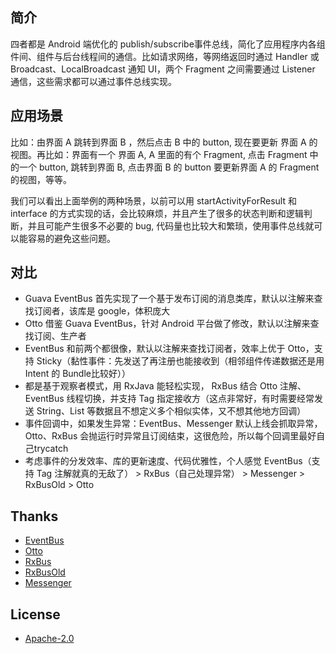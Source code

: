 ## 简介
四者都是 Android 端优化的 publish/subscribe事件总线，简化了应用程序内各组件间、组件与后台线程间的通信。比如请求网络，等网络返回时通过 Handler 或 Broadcast、LocalBroadcast 通知 UI，两个 Fragment 之间需要通过 Listener 通信，这些需求都可以通过事件总线实现。

## 应用场景
比如：由界面 A 跳转到界面 B ，然后点击 B 中的 button, 现在要更新 界面 A 的视图。再比如：界面有一个 界面 A, A 里面的有个 Fragment, 点击 Fragment 中的一个 button, 跳转到界面 B, 点击界面 B 的 button 要更新界面 A 的 Fragment 的视图，等等。

我们可以看出上面举例的两种场景，以前可以用 startActivityForResult 和 interface 的方式实现的话，会比较麻烦，并且产生了很多的状态判断和逻辑判断，并且可能产生很多不必要的 bug, 代码量也比较大和繁琐，使用事件总线就可以能容易的避免这些问题。

## 对比
- Guava EventBus 首先实现了一个基于发布订阅的消息类库，默认以注解来查找订阅者，该库是 google，体积庞大
- Otto 借鉴 Guava EventBus，针对 Android 平台做了修改，默认以注解来查找订阅、生产者
- EventBus 和前两个都很像，默认以注解来查找订阅者，效率上优于 Otto，支持 Sticky（黏性事件：先发送了再注册也能接收到（相邻组件传递数据还是用 Intent 的 Bundle比较好））
- 都是基于观察者模式，用 RxJava 能轻松实现， RxBus 结合 Otto 注解、EventBus 线程切换，并支持 Tag 指定接收方（这点非常好，有时需要经常发送 String、List 等数据且不想定义多个相似实体，又不想其他地方回调）
- 事件回调中，如果发生异常：EventBus、Messenger 默认上线会抓取异常，Otto、RxBus 会抛运行时异常且订阅结束，这很危险，所以每个回调里最好自己trycatch
- 考虑事件的分发效率、库的更新速度、代码优雅性，个人感觉 EventBus（支持 Tag 注解就真的无敌了） > RxBus（自己处理异常） > Messenger > RxBusOld > Otto

## Thanks
- [EventBus](https://github.com/greenrobot/EventBus)
- [Otto](https://github.com/square/otto)
- [RxBus](https://github.com/AndroidKnife/RxBus) 
- [RxBusOld](https://github.com/YoKeyword/RxBus) 
- [Messenger](https://github.com/Kelin-Hong/MVVMLight) 

## License
- [Apache-2.0](http://www.apache.org/licenses/LICENSE-2.0)
